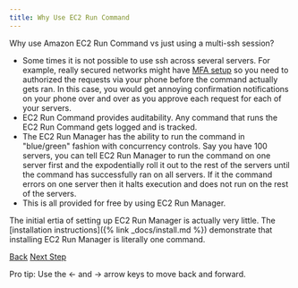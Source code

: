 ```yaml
---
title: Why Use EC2 Run Command
---
```


Why use Amazon EC2 Run Command vs just using a multi-ssh session?

* Some times it is not possible to use ssh across several servers.  For example, really secured networks might have [MFA setup](TODO) so you need to authorized the requests via your phone before the command actually gets ran. In this case, you would get annoying confirmation notifications on your phone over and over as you approve each request for each of your servers.
* EC2 Run Command provides auditability. Any command that runs the EC2 Run Command gets logged and is tracked.
* The EC2 Run Manager has the ability to run the command in "blue/green" fashion with concurrency controls. Say you have 100 servers, you can tell EC2 Run Manager to run the command on one server first and the expodentially roll it out to the rest of the servers until the command has successfully ran on all servers.  If it the command errors on one server then it halts execution and does not run on the rest of the servers.
* This is all provided for free by using EC2 Run Manager.

The initial ertia of setting up EC2 Run Manager is actually very little.  The [installation instructions]({% link _docs/install.md %}) demonstrate that installing EC2 Run Manager is literally one command.

<a id="prev" class="btn btn-basic" href="{% link _docs/why.md %}">Back</a>
<a id="next" class="btn btn-primary" href="{% link _docs/how-it-works.md %}">Next Step</a>
<p class="keyboard-tip">Pro tip: Use the <- and -> arrow keys to move back and forward.</p>
